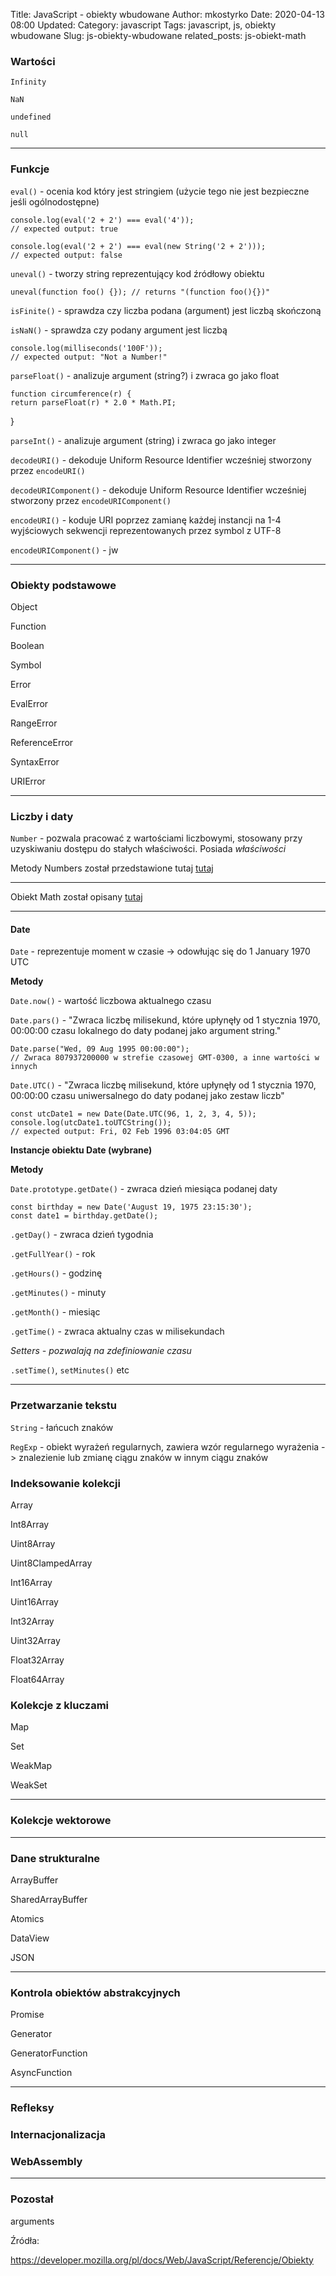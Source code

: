 Title: JavaScript - obiekty wbudowane
Author: mkostyrko
Date: 2020-04-13 08:00
Updated:
Category: javascript
Tags: javascript, js, obiekty wbudowane
Slug: js-obiekty-wbudowane
related_posts: js-obiekt-math

### Wartości

`Infinity`

`NaN`

`undefined`

`null`

---

### Funkcje

`eval()` - ocenia kod który jest stringiem (użycie tego nie jest bezpieczne jeśli ogólnodostępne)

    console.log(eval('2 + 2') === eval('4'));
    // expected output: true

    console.log(eval('2 + 2') === eval(new String('2 + 2')));
    // expected output: false

`uneval()` - tworzy string reprezentujący kod źródłowy obiektu

    uneval(function foo() {}); // returns "(function foo(){})"


`isFinite()` - sprawdza czy liczba podana (argument) jest liczbą skończoną

`isNaN()` - sprawdza czy podany argument jest liczbą

    console.log(milliseconds('100F'));
    // expected output: "Not a Number!"

`parseFloat()` - analizuje argument (string?) i zwraca go jako float

    function circumference(r) {
    return parseFloat(r) * 2.0 * Math.PI;
}

`parseInt()` - analizuje argument (string) i zwraca go jako integer

`decodeURI()` - dekoduje Uniform Resource Identifier wcześniej stworzony przez `encodeURI()`

`decodeURIComponent()`  - dekoduje Uniform Resource Identifier wcześniej stworzony przez `encodeURIComponent()`

`encodeURI()` - koduje URI poprzez zamianę każdej instancji na 1-4 wyjściowych sekwencji reprezentowanych przez symbol z UTF-8

`encodeURIComponent()` - jw

---


### Obiekty podstawowe

Object

Function

Boolean

Symbol

Error

EvalError

RangeError

ReferenceError

SyntaxError

URIError

----

### Liczby i daty

`Number` - pozwala pracować z wartościami liczbowymi, stosowany przy uzyskiwaniu dostępu do stałych właściwości. Posiada *właściwości*

Metody Numbers został przedstawione tutaj [tutaj](https://kostyrko.github.io/zfrontu/js-metody-liczb.html)

---
Obiekt Math został opisany [tutaj](https://kostyrko.github.io/zfrontu/js-math.html)

---

#### Date

`Date` - reprezentuje moment w czasie -> odowłując się do 1 January 1970 UTC

  **Metody**

  `Date.now()` - wartość liczbowa aktualnego czasu

  `Date.pars()` - "Zwraca liczbę milisekund, które upłynęły od 1 stycznia 1970, 00:00:00 czasu lokalnego do daty podanej jako argument string."

    Date.parse("Wed, 09 Aug 1995 00:00:00");
    // Zwraca 807937200000 w strefie czasowej GMT-0300, a inne wartości w innych

  `Date.UTC()` - "Zwraca liczbę milisekund, które upłynęły od 1 stycznia 1970, 00:00:00 czasu uniwersalnego do daty podanej jako zestaw liczb"

    const utcDate1 = new Date(Date.UTC(96, 1, 2, 3, 4, 5));
    console.log(utcDate1.toUTCString());
    // expected output: Fri, 02 Feb 1996 03:04:05 GMT


  **Instancje obiektu Date (wybrane)**

**Metody**

`Date.prototype.getDate()` - zwraca dzień miesiąca podanej daty

    const birthday = new Date('August 19, 1975 23:15:30');
    const date1 = birthday.getDate();

`.getDay()` - zwraca dzień tygodnia

`.getFullYear()` - rok

`.getHours()` - godzinę

`.getMinutes()` - minuty

`.getMonth()` - miesiąc

`.getTime()` - zwraca aktualny czas w milisekundach

*Setters - pozwalają na zdefiniowanie czasu*

`.setTime()`, `setMinutes()` etc

---

### Przetwarzanie tekstu

`String` - łańcuch znaków

`RegExp` - obiekt wyrażeń regularnych, zawiera wzór regularnego wyrażenia -> znalezienie lub zmianę ciągu znaków w innym ciągu znaków

### Indeksowanie kolekcji

Array

Int8Array

Uint8Array

Uint8ClampedArray

Int16Array

Uint16Array

Int32Array

Uint32Array

Float32Array

Float64Array

### Kolekcje z kluczami

Map

Set

WeakMap

WeakSet

---
### Kolekcje wektorowe

---

### Dane strukturalne

ArrayBuffer

SharedArrayBuffer 

Atomics 

DataView

JSON

---

### Kontrola obiektów abstrakcyjnych

Promise

Generator

GeneratorFunction

AsyncFunction

---

### Refleksy

### Internacjonalizacja

### WebAssembly

---

### Pozostał

arguments



Źródła:

https://developer.mozilla.org/pl/docs/Web/JavaScript/Referencje/Obiekty
